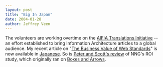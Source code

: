 ```yaml
---
layout: post
title: "Big In Japan"
date: 2004-01-28
author: Jeffrey Veen
---
```

The volunteers are working overtime on the <a href="http://aifia.org/translations/">AIFIA Translations Initiative</a> -- an effort established to bring Information Architecture articles to a global audience. My recent article on "<a href="http://adaptivepath.com/publications/essays/archives/000266.php">The Business Value of Web Standards</a>" is now available in <a href="http://aifia.org/ja/translations/000241.html">Japanese</a>. So is <a href="http://aifia.org/ja/translations/000298.html">Peter and Scott's review</a> of NNG's ROI study, which originally ran on <a href="http://www.boxesandarrows.com/archives/report_review_nielsennorman_groups_usability_return_on_investment.php">Boxes and Arrows</a>.

